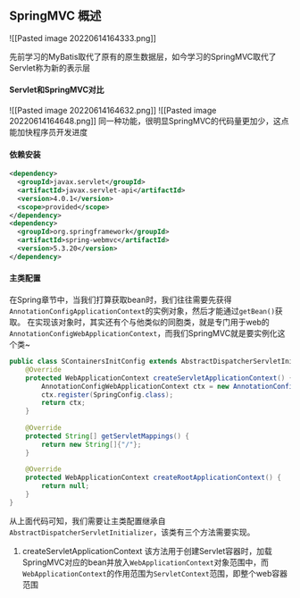 ## SpringMVC 概述
![[Pasted image 20220614164333.png]]

先前学习的MyBatis取代了原有的原生数据层，如今学习的SpringMVC取代了Servlet称为新的表示层

#### Servlet和SpringMVC对比
![[Pasted image 20220614164632.png]]
![[Pasted image 20220614164648.png]]
同一种功能，很明显SpringMVC的代码量更加少，这点能加快程序员开发进度

#### 依赖安装
```xml
<dependency>  
  <groupId>javax.servlet</groupId>  
  <artifactId>javax.servlet-api</artifactId>  
  <version>4.0.1</version>
  <scope>provided</scope>  
</dependency>  
<dependency>  
  <groupId>org.springframework</groupId>  
  <artifactId>spring-webmvc</artifactId>  
  <version>5.3.20</version>  
</dependency>
```

#### 主类配置
在Spring章节中，当我们打算获取bean时，我们往往需要先获得`AnnotationConfigApplicationContext`的实例对象，然后才能通过`getBean()`获取。
在实现该对象时，其实还有个与他类似的同胞类，就是专门用于web的`AnnotationConfigWebApplicationContext`，而我们SpringMVC就是要实例化这个类~

```java
public class SContainersInitConfig extends AbstractDispatcherServletInitializer {  
    @Override  
    protected WebApplicationContext createServletApplicationContext() {  
        AnnotationConfigWebApplicationContext ctx = new AnnotationConfigWebApplicationContext();  
        ctx.register(SpringConfig.class);  
        return ctx;  
    }  
  
    @Override  
    protected String[] getServletMappings() {  
        return new String[]{"/"};  
    }  
  
    @Override  
    protected WebApplicationContext createRootApplicationContext() {  
        return null;  
    }  
}
```

从上面代码可知，我们需要让主类配置继承自`AbstractDispatcherServletInitializer`，该类有三个方法需要实现。
1. createServletApplicationContext
该方法用于创建Servlet容器时，加载SpringMVC对应的bean并放入`WebApplicationContext`对象范围中，而`WebApplicationContext`的作用范围为`ServletContext`范围，即整个web容器范围